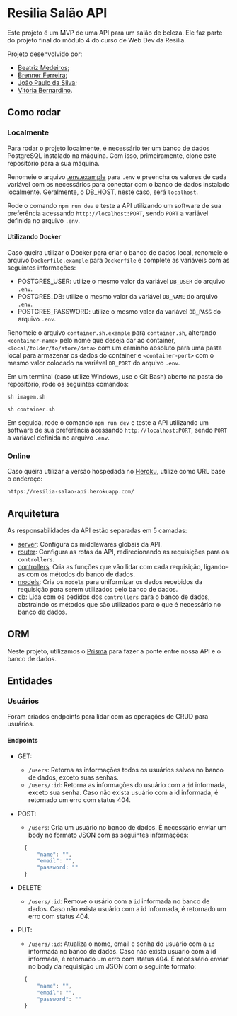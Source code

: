 # Resilia Salão API

Este projeto é um MVP de uma API para um salão de beleza. Ele faz parte do
projeto final do módulo 4 do curso de Web Dev da Resilia.

Projeto desenvolvido por:

- [Beatriz Medeiros](https://github.com/beatrizmdc);
- [Brenner Ferreira](https://github.com/brennerferreira);
- [João Paulo da Silva](https://github.com/joaopaulo99);
- [Vitória Bernardino](https://github.com/vitorianb).

## Como rodar

### Localmente

Para rodar o projeto localmente, é necessário ter um banco de dados PostgreSQL
instalado na máquina. Com isso, primeiramente, clone este repositório para a sua
máquina.

Renomeie o arquivo [.env.example](./.env.example) para `.env` e preencha os
valores de cada variável com os necessários para conectar com o banco de dados
instalado localmente. Geralmente, o DB_HOST, neste caso, será `localhost`.

Rode o comando `npm run dev` e teste a API utilizando um software de sua
preferência acessando `http://localhost:PORT`, sendo `PORT` a variável definida
no arquivo `.env`.

#### Utilizando Docker

Caso queira utilizar o Docker para criar o banco de dados local, renomeie o
arquivo `Dockerfile.example` para `Dockerfile` e complete as variáveis com as
seguintes informações:

- POSTGRES_USER: utilize o mesmo valor da variável `DB_USER` do arquivo `.env`.
- POSTGRES_DB: utilize o mesmo valor da variável `DB_NAME` do arquivo `.env`.
- POSTGRES_PASSWORD: utilize o mesmo valor da variável `DB_PASS` do arquivo `.env`.

Renomeie o arquivo `container.sh.example` para `container.sh`, alterando
`<container-name>` pelo nome que deseja dar ao container,
`<local/folder/to/store/data>` com um caminho absoluto para uma pasta local
para armazenar os dados do container e `<container-port>` com o mesmo valor
colocado na variável `DB_PORT` do arquivo `.env`.

Em um terminal (caso utilize Windows, use o Git Bash) aberto na pasta do repositório,
rode os seguintes comandos:

```shell
sh imagem.sh
```

```shell
sh container.sh
```

Em seguida, rode o comando `npm run dev` e teste a API utilizando um software de sua
preferência acessando `http://localhost:PORT`, sendo `PORT` a variável definida
no arquivo `.env`.

### Online

Caso queira utilizar a versão hospedada no [Heroku](https://www.heroku.com/),
utilize como URL base o endereço:

`https://resilia-salao-api.herokuapp.com/`

## Arquitetura

As responsabilidades da API estão separadas em 5 camadas:

- [server](./src/server): Configura os middlewares globais da API.
- [router](./src/router): Configura as rotas da API, redirecionando as requisições
para os `controllers`.
- [controllers](./src/controllers): Cria as funções que vão lidar com cada requisição,
ligando-as com os métodos do banco de dados.
- [models](./src/models): Cria os `models` para uniformizar os dados recebidos
da requisição para serem utilizados pelo banco de dados.
- [db](./src/db): Lida com os pedidos dos `controllers` para o banco de dados,
abstraindo os métodos que são utilizados para o que é necessário no banco de dados.

## ORM

Neste projeto, utilizamos o [Prisma](https://www.prisma.io/) para fazer a ponte
entre nossa API e o banco de dados.

## Entidades

### Usuários

Foram criados endpoints para lidar com as operações de CRUD para usuários.

#### Endpoints

- GET:

  - `/users`: Retorna as informações todos os usuários salvos no banco de dados,
  exceto suas senhas.
  - `/users/:id`: Retorna as informações do usuário com a `id` informada, exceto
  sua senha. Caso não exista usuário com a id informada, é retornado um erro com
  status 404.

- POST:

  - `/users`: Cria um usuário no banco de dados. É necessário enviar um body
  no formato JSON com as seguintes informações:

  ```javascript
    {
        "name": "",
        "email": "",
        "password: ""
    }
  ```

- DELETE:

  - `/users/:id`: Remove o usário com a `id` informada no banco de dados. Caso
  não exista usuário com a id informada, é retornado um erro com status 404.

- PUT:

  - `/users/:id`: Atualiza o nome, email e senha do usuário com a `id` informada
  no banco de dados. Caso não exista usuário com a id informada, é retornado
  um erro com status 404. É necessário enviar no body da requisição um JSON
  com o seguinte formato:

  ```javascript
    {
        "name": "",
        "email": "",
        "password": ""
    }
  ```
